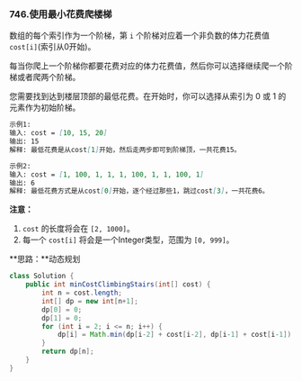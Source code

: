 ### 746.使用最小花费爬楼梯

数组的每个索引作为一个阶梯，第 `i` 个阶梯对应着一个非负数的体力花费值 `cost[i]`(索引从0开始)。

每当你爬上一个阶梯你都要花费对应的体力花费值，然后你可以选择继续爬一个阶梯或者爬两个阶梯。

您需要找到达到楼层顶部的最低花费。在开始时，你可以选择从索引为 0 或 1 的元素作为初始阶梯。

``` markdown
示例1:
输入: cost = [10, 15, 20]
输出: 15
解释: 最低花费是从cost[1]开始，然后走两步即可到阶梯顶，一共花费15。

示例2:
输入: cost = [1, 100, 1, 1, 1, 100, 1, 1, 100, 1]
输出: 6
解释: 最低花费方式是从cost[0]开始，逐个经过那些1，跳过cost[3]，一共花费6。
```

**注意：**

1. `cost` 的长度将会在 `[2, 1000]`。
2. 每一个 `cost[i]` 将会是一个Integer类型，范围为 `[0, 999]`。



**思路：**动态规划

``` java
class Solution {
    public int minCostClimbingStairs(int[] cost) {
        int n = cost.length;
        int[] dp = new int[n+1];
        dp[0] = 0;
        dp[1] = 0;
        for (int i = 2; i <= n; i++) {
            dp[i] = Math.min(dp[i-2] + cost[i-2], dp[i-1] + cost[i-1]);
        }
        return dp[n];
    }
}
```

